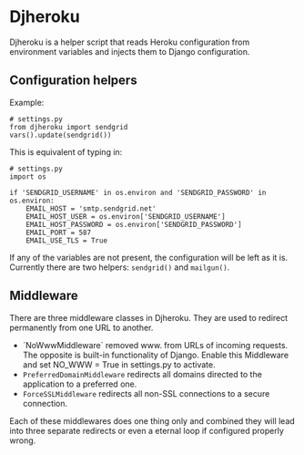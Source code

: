 Djheroku
========

Djheroku is a helper script that reads Heroku configuration from environment
variables and injects them to Django configuration.

Configuration helpers
---------------------

Example:

    # settings.py
    from djheroku import sendgrid
    vars().update(sendgrid())

This is equivalent of typing in:

    # settings.py
    import os
    
    if 'SENDGRID_USERNAME' in os.environ and 'SENDGRID_PASSWORD' in os.environ:
        EMAIL_HOST = 'smtp.sendgrid.net'
        EMAIL_HOST_USER = os.environ['SENDGRID_USERNAME']
        EMAIL_HOST_PASSWORD = os.environ['SENDGRID_PASSWORD']
        EMAIL_PORT = 587
        EMAIL_USE_TLS = True

If any of the variables are not present, the configuration will be left as it
is. Currently there are two helpers: `sendgrid()` and `mailgun()`.

Middleware
----------

There are three middleware classes in Djheroku. They are used to redirect
permanently from one URL to another.

* ´NoWwwMiddleware` removed www. from URLs of incoming requests.
  The opposite is built-in functionality of Django. Enable this Middleware
  and set NO_WWW = True in settings.py to activate.
* `PreferredDomainMiddleware` redirects all domains directed to the
  application to a preferred one.
* `ForceSSLMiddleware` redirects all non-SSL connections to a secure
  connection.

Each of these middlewares does one thing only and combined they will lead
into three separate redirects or even a eternal loop if configured
properly wrong.
